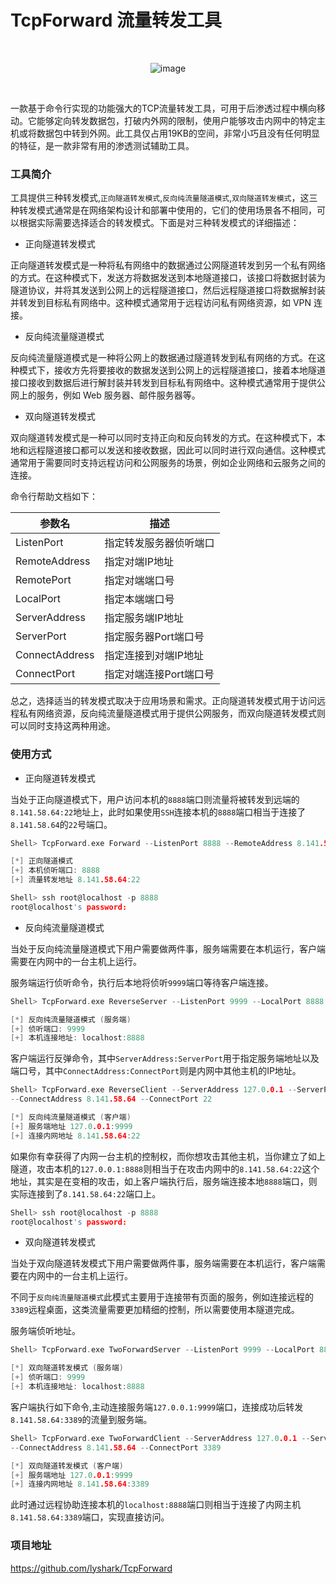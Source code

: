 # TcpForward 流量转发工具

<br>

<div align=center>

![image](https://user-images.githubusercontent.com/52789403/226499917-86beab49-131b-4d78-805f-07e9c40a6364.png)

</div>

<br>

一款基于命令行实现的功能强大的TCP流量转发工具，可用于后渗透过程中横向移动。它能够定向转发数据包，打破内外网的限制，使用户能够攻击内网中的特定主机或将数据包中转到外网。此工具仅占用19KB的空间，非常小巧且没有任何明显的特征，是一款非常有用的渗透测试辅助工具。

### 工具简介

工具提供三种转发模式,`正向隧道转发模式`,`反向纯流量隧道模式`,`双向隧道转发模式`，这三种转发模式通常是在网络架构设计和部署中使用的，它们的使用场景各不相同，可以根据实际需要选择适合的转发模式。下面是对三种转发模式的详细描述：

 - 正向隧道转发模式

正向隧道转发模式是一种将私有网络中的数据通过公网隧道转发到另一个私有网络的方式。在这种模式下，发送方将数据发送到本地隧道接口，该接口将数据封装为隧道协议，并将其发送到公网上的远程隧道接口，然后远程隧道接口将数据解封装并转发到目标私有网络中。这种模式通常用于远程访问私有网络资源，如 VPN 连接。

 - 反向纯流量隧道模式
 
 反向纯流量隧道模式是一种将公网上的数据通过隧道转发到私有网络的方式。在这种模式下，接收方先将要接收的数据发送到公网上的远程隧道接口，接着本地隧道接口接收到数据后进行解封装并转发到目标私有网络中。这种模式通常用于提供公网上的服务，例如 Web 服务器、邮件服务器等。
 
 - 双向隧道转发模式
 
 双向隧道转发模式是一种可以同时支持正向和反向转发的方式。在这种模式下，本地和远程隧道接口都可以发送和接收数据，因此可以同时进行双向通信。这种模式通常用于需要同时支持远程访问和公网服务的场景，例如企业网络和云服务之间的连接。
 
命令行帮助文档如下：

| 参数名 | 描述 |
| --- | --- |
| ListenPort | 指定转发服务器侦听端口 |
| RemoteAddress | 指定对端IP地址 |
| RemotePort | 指定对端端口号 |
| LocalPort | 指定本端端口号 |
| ServerAddress | 指定服务端IP地址 |
| ServerPort | 指定服务器Port端口号 |
| ConnectAddress | 指定连接到对端IP地址 |
| ConnectPort | 指定对端连接Port端口号 |

总之，选择适当的转发模式取决于应用场景和需求。正向隧道转发模式用于访问远程私有网络资源，反向纯流量隧道模式用于提供公网服务，而双向隧道转发模式则可以同时支持这两种用途。

### 使用方式

 - 正向隧道转发模式
 
当处于正向隧道模式下，用户访问本机的`8888`端口则流量将被转发到远端的`8.141.58.64:22`地址上，此时如果使用`SSH`连接本机的`8888`端口相当于连接了`8.141.58.64`的`22`号端口。
 ```C
Shell> TcpForward.exe Forward --ListenPort 8888 --RemoteAddress 8.141.58.64 --RemotePort 22

[*] 正向隧道模式
[+] 本机侦听端口: 8888
[+] 流量转发地址 8.141.58.64:22

Shell> ssh root@localhost -p 8888
root@localhost's password:
 ```
 
  - 反向纯流量隧道模式

当处于反向纯流量隧道模式下用户需要做两件事，服务端需要在本机运行，客户端需要在内网中的一台主机上运行。

服务端运行侦听命令，执行后本地将侦听`9999`端口等待客户端连接。
```C
Shell> TcpForward.exe ReverseServer --ListenPort 9999 --LocalPort 8888

[*] 反向纯流量隧道模式 (服务端)
[+] 侦听端口: 9999
[+] 本机连接地址: localhost:8888
```
客户端运行反弹命令，其中`ServerAddress:ServerPort`用于指定服务端地址以及端口号，其中`ConnectAddress:ConnectPort`则是内网中其他主机的IP地址。
```C
Shell> TcpForward.exe ReverseClient --ServerAddress 127.0.0.1 --ServerPort 9999 \
--ConnectAddress 8.141.58.64 --ConnectPort 22

[*] 反向纯流量隧道模式 (客户端)
[+] 服务端地址 127.0.0.1:9999
[+] 连接内网地址 8.141.58.64:22
```
如果你有幸获得了内网一台主机的控制权，而你想攻击其他主机，当你建立了如上隧道，攻击本机的`127.0.0.1:8888`则相当于在攻击内网中的`8.141.58.64:22`这个地址，其实是在变相的攻击，如上客户端执行后，服务端连接本地`8888`端口，则实际连接到了`8.141.58.64:22`端口上。
```C
Shell> ssh root@localhost -p 8888
root@localhost's password:
```

 - 双向隧道转发模式

当处于双向隧道转发模式下用户需要做两件事，服务端需要在本机运行，客户端需要在内网中的一台主机上运行。

不同于`反向纯流量隧道模式`此模式主要用于连接带有页面的服务，例如连接远程的`3389`远程桌面，这类流量需要更加精细的控制，所以需要使用本隧道完成。

服务端侦听地址。
```C
Shell> TcpForward.exe TwoForwardServer --ListenPort 9999 --LocalPort 8888

[*] 双向隧道转发模式 (服务端)
[+] 侦听端口: 9999
[+] 本机连接地址: localhost:8888
```

客户端执行如下命令,主动连接服务端`127.0.0.1:9999`端口，连接成功后转发`8.141.58.64:3389`的流量到服务端。
```C
Shell> TcpForward.exe TwoForwardClient --ServerAddress 127.0.0.1 --ServerPort 9999 \
--ConnectAddress 8.141.58.64 --ConnectPort 3389

[*] 双向隧道转发模式 (客户端)
[+] 服务端地址 127.0.0.1:9999
[+] 连接内网地址 8.141.58.64:3389
```
此时通过远程协助连接本机的`localhost:8888`端口则相当于连接了内网主机`8.141.58.64:3389`端口，实现直接访问。

### 项目地址

https://github.com/lyshark/TcpForward
